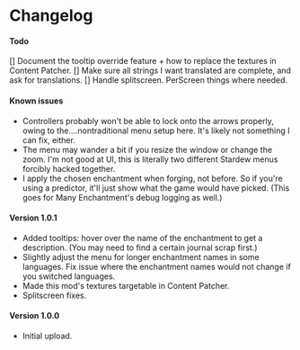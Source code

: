 ﻿Changelog
==============

#### Todo
[] Document the tooltip override feature + how to replace the textures in Content Patcher.
[] Make sure all strings I want translated are complete, and ask for translations.
[] Handle splitscreen. PerScreen things where needed.

#### Known issues
* Controllers probably won't be able to lock onto the arrows properly, owing to the....nontraditional menu setup here. It's likely not something I can fix, either.
* The menu may wander a bit if you resize the window or change the zoom. I'm not good at UI, this is literally two different Stardew menus forcibly hacked together.
* I apply the chosen enchantment when forging, not before. So if you're using a predictor, it'll just show what the game would have picked. (This goes for Many Enchantment's debug logging as well.)

#### Version 1.0.1
* Added tooltips: hover over the name of the enchantment to get a description. (You may need to find a certain journal scrap first.)
* Slightly adjust the menu for longer enchantment names in some languages. Fix issue where the enchantment names would not change if you switched languages.
* Made this mod's textures targetable in Content Patcher.
* Splitscreen fixes.

#### Version 1.0.0
* Initial upload.